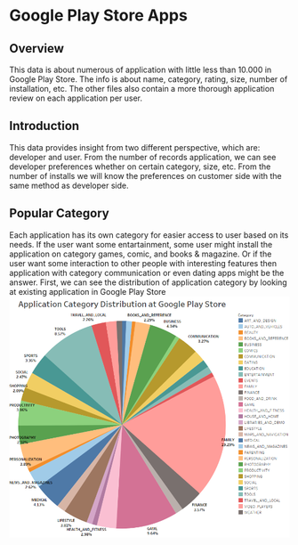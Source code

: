 # Google Play Store Apps

## Overview
This data is about numerous of application with little less than 10.000 in Google Play Store. The info is about name, category, rating, size, number of installation, etc. The other files also contain a more thorough application review on each application per user.

## Introduction
This data provides insight from two different perspective, which are: developer and user. From the number of records application, we can see developer preferences whether on certain category, size, etc. From the number of installs we will know the preferences on customer side with the same method as developer side.

## Popular Category
Each application has its own category for easier access to user based on its needs. If the user want some entartainment, some user might install the application on category games, comic, and books & magazine. Or if the user want some interaction to other people with interesting features then application with category communication or even dating apps might be the answer.
First, we can see the distribution of application category by looking at existing application in Google Play Store
![Category Distribution Pie Chart](https://github.com/salmanzf/Google-Play-Store-Apps/blob/main/Data%20Visualization/Category_Apps.png)
